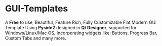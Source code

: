 # GUI-Templates
A **Free** to use, Beautiful, Feature Rich, Fully Customizable Flat Modern GUI Template Using **Pyside2** designed in **Qt Designer**, supported for Windows/Linux/Mac OS, Incorporating widgets like: Buttons, Progress Bar, Custom Tabs and many more.
